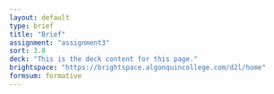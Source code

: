 ```yaml
---
layout: default
type: brief
title: "Brief"
assignment: "assignment3"
sort: 3.8
deck: "This is the deck content for this page."
brightspace: "https://brightspace.algonquincollege.com/d2l/home"
formsum: formative
---
```


